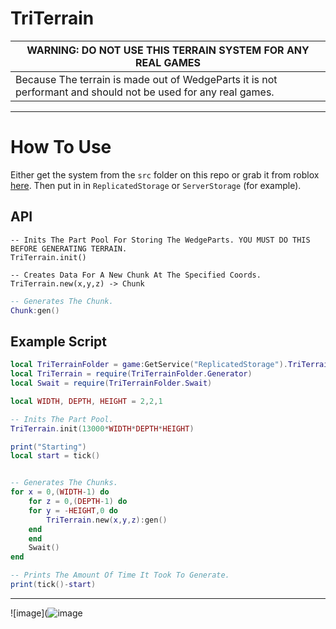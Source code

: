 # TriTerrain

| WARNING: DO NOT USE THIS TERRAIN SYSTEM FOR ANY REAL GAMES |
| --- |
| Because The terrain is made out of WedgeParts it is not performant and should not be used for any real games. |

- - -

# How To Use
Either get the system from the `src` folder on this repo or grab it from roblox [here](https://www.roblox.com/library/11300068061/TriTerrain). Then put in in `ReplicatedStorage` or `ServerStorage` (for example).

## API
```
-- Inits The Part Pool For Storing The WedgeParts. YOU MUST DO THIS BEFORE GENERATING TERRAIN.
TriTerrain.init()
```

```
-- Creates Data For A New Chunk At The Specified Coords.
TriTerrain.new(x,y,z) -> Chunk
```

```lua
-- Generates The Chunk.
Chunk:gen()
```

## Example Script
```lua
local TriTerrainFolder = game:GetService("ReplicatedStorage").TriTerrain
local TriTerrain = require(TriTerrainFolder.Generator)
local Swait = require(TriTerrainFolder.Swait)

local WIDTH, DEPTH, HEIGHT = 2,2,1

-- Inits The Part Pool.
TriTerrain.init(13000*WIDTH*DEPTH*HEIGHT)

print("Starting")
local start = tick()


-- Generates The Chunks.
for x = 0,(WIDTH-1) do
    for z = 0,(DEPTH-1) do
	for y = -HEIGHT,0 do
	    TriTerrain.new(x,y,z):gen()
	end
    end
    Swait()
end

-- Prints The Amount Of Time It Took To Generate.
print(tick()-start)
```

- - -

![image](![image](https://user-images.githubusercontent.com/66361859/196065591-34e21dae-5426-475d-9a2b-762dba5cb970.png)



